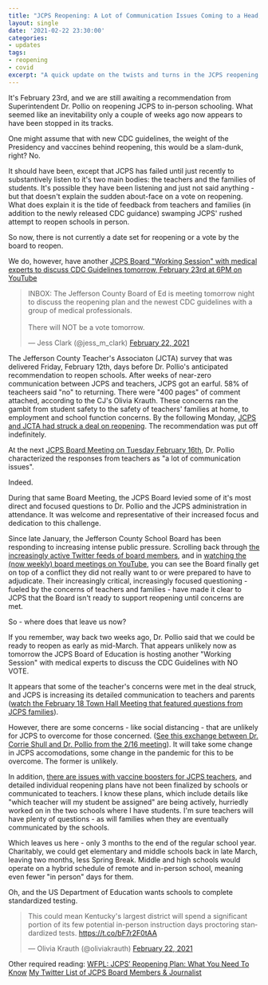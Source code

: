 ```yaml
---
title: "JCPS Reopening: A Lot of Communication Issues Coming to a Head, No Vote In Sight Yet"
layout: single
date: '2021-02-22 23:30:00'
categories:
- updates
tags:
- reopening
- covid
excerpt: "A quick update on the twists and turns in the JCPS reopening debate." 
---
```


It's February 23rd, and we are still awaiting a recommendation from Superintendent Dr. Pollio on reopening JCPS to in-person schooling. What seemed like an inevitability only a couple of weeks ago now appears to have been stopped in its tracks.

One might assume that with new CDC guidelines, the weight of the Presidency and vaccines behind reopening, this would be a slam-dunk, right? No.

It should have been, except that JCPS has failed until just recently to substantively listen to it's two main bodies: the teachers and the families of students. It's possible they have been listening and just not said anything - but that doesn't explain the sudden about-face on a vote on reopening. What does explain it is the tide of feedback from teachers and families (in addition to the newly released CDC guidance) swamping JCPS' rushed attempt to reopen schools in person. 

So now, there is not currently a date set for reopening or a vote by the board to reopen. 

We do, however, have another [JCPS Board "Working Session" with medical experts to discuss CDC Guidelines tomorrow, February 23rd at 6PM on YouTube](https://www.youtube.com/channel/UCJCC8xo7s9vxfFZiV5ZoocQ)

<blockquote class="twitter-tweet"><p lang="en" dir="ltr">INBOX: The Jefferson County Board of Ed is meeting tomorrow night to discuss the reopening plan and the newest CDC guidelines with a group of medical professionals.<br><br>There will NOT be a vote tomorrow.</p>&mdash; Jess Clark (@jess_m_clark) <a href="https://twitter.com/jess_m_clark/status/1363967240236843012?ref_src=twsrc%5Etfw">February 22, 2021</a></blockquote> <script async src="https://platform.twitter.com/widgets.js" charset="utf-8"></script>

The Jefferson County Teacher's Associaton (JCTA) survey that was delivered Friday, February 12th, days before Dr. Pollio's anticipated recommendation to reopen schools. After weeks of near-zero communication between JCPS and teachers, JCPS got an earful. 58% of teacheers said "no" to returning. There were "400 pages" of comment attached, according to the CJ's Olivia Krauth. These concerns ran the gambit from student safety to the safety of teachers' families at home, to employment and school function concerns. By the following Monday, [JCPS and JCTA had struck a deal on reopening](https://www.wdrb.com/in-depth/jcps-teachers-union-strike-deal-on-classroom-reopening-strategy/article_18ea7332-6fc8-11eb-8924-37b38f763427.html). The recommendation was put off indefinitely.

At the next [JCPS Board Meeting on Tuesday February 16th](https://www.youtube.com/watch?v=8EYqUDT61kI), Dr. Pollio characterized the responses from teachers  as "a lot of communication issues".

Indeed.

During that same Board Meeting, the JCPS Board levied some of it's most direct and focused questions to Dr. Pollio and the JCPS administration in attendance. It was welcome and representative of their increased focus and dedication to this challenge.

Since late January, the Jefferson County School Board has been responding to increasing intense public pressure. Scrolling back through [the increasingly active Twitter feeds of board members](https://twitter.com/i/lists/1354430425242988549?s=20), and in [watching the (now weekly) board meetings on YouTube](https://www.youtube.com/channel/UCJCC8xo7s9vxfFZiV5ZoocQ), you can see the Board finally get on top of a conflict they did not really want to or were prepared to have to adjudicate. Their increasingly critical, increasingly focused questioning - fueled by the concerns of teachers and families - have made it clear to JCPS that the Board isn't ready to support reopening until concerns are met.

So - where does that leave us now?

If you remember, way back two weeks ago, Dr. Pollio said that we could be ready to reopen as early as mid-March. That appears unlikely now as tomorrow the JCPS Board of Education is hosting another "Working Session" with medical experts to discuss the CDC Guidelines with NO VOTE. 

It appears that some of the teacher's concerns were met in the deal struck, and JCPS is increasing its detailed communication to teachers and parents ([watch the February 18 Town Hall Meeting that featured questions from JCPS families](https://www.youtube.com/watch?v=3xszvv3PzVg)).

However, there are some concerns - like social distancing - that are unlikely for JCPS to overcome for those concerned. ([See this exchange between Dr. Corrie Shull and Dr. Pollio from the 2/16 meeting](https://www.youtube.com/watch?v=8EYqUDT61kI&t=4565s)). It will take some change in JCPS accomodations, some change in the pandemic for this to be overcome. The former is unlikely. 

In addition, [there are issues with vaccine boosters for JCPS teachers](https://www.wdrb.com/news/education/voicing-concerns-about-reopening-classrooms-some-jcps-teachers-worried-district-could-become-superspreader/article_3c24230e-7548-11eb-afe4-ff428d653ed0.html), and detailed individual reopening plans have not been finalized by schools or communicated to teachers. I know these plans, which include details like "which teacher will my student be assigned" are being actively, hurriedly worked on in the two schools where I have students. I'm sure teachers will have plenty of questions - as will families when they are eventually communicated by the schools.

Which leaves us here - only 3 months to the end of the regular school year. Charitably, we could get elementary and middle schools back in late March, leaving two months, less Spring Break. Middle and high schools would operate on a hybrid schedule of remote and in-person school, meaning even fewer "in person" days for them. 

Oh, and the US Department of Education wants schools to complete standardized testing.

<blockquote class="twitter-tweet"><p lang="en" dir="ltr">This could mean Kentucky&#39;s largest district will spend a significant portion of its few potential in-person instruction days proctoring standardized tests. <a href="https://t.co/bF7r2F0tAA">https://t.co/bF7r2F0tAA</a></p>&mdash; Olivia Krauth (@oliviakrauth) <a href="https://twitter.com/oliviakrauth/status/1364000176650747904?ref_src=twsrc%5Etfw">February 22, 2021</a></blockquote> <script async src="https://platform.twitter.com/widgets.js" charset="utf-8"></script>

Other required reading:
[WFPL: JCPS’ Reopening Plan: What You Need To Know](https://wfpl.org/jcps-reopening-plan-what-you-need-to-know/)
[My Twitter List of JCPS Board Members & Journalist](https://twitter.com/i/lists/1354430425242988549?s=20)







